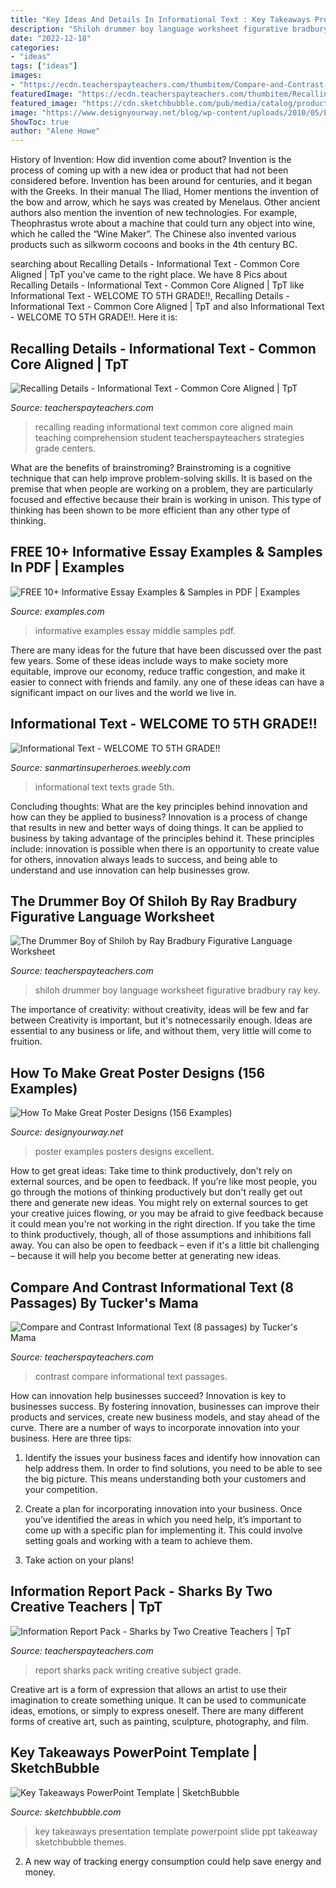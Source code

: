```yaml
---
title: "Key Ideas And Details In Informational Text : Key Takeaways Presentation Template Powerpoint Slide Ppt Takeaway Sketchbubble Themes"
description: "Shiloh drummer boy language worksheet figurative bradbury ray key"
date: "2022-12-18"
categories:
- "ideas"
tags: ["ideas"]
images:
- "https://ecdn.teacherspayteachers.com/thumbitem/Compare-and-Contrast-Informational-Text-8-passages-1301697-1452384064/original-1301697-3.jpg"
featuredImage: "https://ecdn.teacherspayteachers.com/thumbitem/Recalling-Details-Informational-Text-Common-Core-Aligned-1586357870/original-699335-1.jpg"
featured_image: "https://cdn.sketchbubble.com/pub/media/catalog/product/cache/1/image/720x540/c96a280f94e22e3ee3823dd0a1a87606/k/e/key-takeaways-base-slide.png"
image: "https://www.designyourway.net/blog/wp-content/uploads/2010/05/Excellent-Posters-From-The-Design-World-4.jpg"
ShowToc: true
author: "Alene Howe"
---
```



History of Invention: How did invention come about?
Invention is the process of coming up with a new idea or product that had not been considered before. Invention has been around for centuries, and it began with the Greeks. In their manual The Iliad, Homer mentions the invention of the bow and arrow, which he says was created by Menelaus. Other ancient authors also mention the invention of new technologies. For example, Theophrastus wrote about a machine that could turn any object into wine, which he called the “Wine Maker”. The Chinese also invented various products such as silkworm cocoons and books in the 4th century BC.

	

		
searching about Recalling Details - Informational Text - Common Core Aligned | TpT you've came to the right place. We have 8 Pics about Recalling Details - Informational Text - Common Core Aligned | TpT like Informational Text - WELCOME TO 5TH GRADE!!, Recalling Details - Informational Text - Common Core Aligned | TpT and also Informational Text - WELCOME TO 5TH GRADE!!. Here it is:
		
    
## Recalling Details - Informational Text - Common Core Aligned | TpT

<img loading=lazy src="https://ecdn.teacherspayteachers.com/thumbitem/Recalling-Details-Informational-Text-Common-Core-Aligned-1586357870/original-699335-1.jpg" onerror="this.onerror=null;this.src='https://tse4.mm.bing.net/th?id=OIP.roVG-iJ85xKJdT8MxwyWDwAAAA&amp;pid=15.1';" alt="Recalling Details - Informational Text - Common Core Aligned | TpT">

_Source: teacherspayteachers.com_

>recalling reading informational text common core aligned main teaching comprehension student teacherspayteachers strategies grade centers. 

	

What are the benefits of brainstroming?
Brainstroming is a cognitive technique that can help improve problem-solving skills. It is based on the premise that when people are working on a problem, they are particularly focused and effective because their brain is working in unison. This type of thinking has been shown to be more efficient than any other type of thinking.

    
## FREE 10+ Informative Essay Examples &amp; Samples In PDF | Examples

<img loading=lazy src="https://images.examples.com/wp-content/uploads/2017/06/Middle-School-Informative.jpg" onerror="this.onerror=null;this.src='https://tse2.mm.bing.net/th?id=OIP.U1UNCQAdjzrZAI5quk6uRgHaJA&amp;pid=15.1';" alt="FREE 10+ Informative Essay Examples &amp; Samples in PDF | Examples">

_Source: examples.com_

>informative examples essay middle samples pdf. 

	

There are many ideas for the future that have been discussed over the past few years. Some of these ideas include ways to make society more equitable, improve our economy, reduce traffic congestion, and make it easier to connect with friends and family. any one of these ideas can have a significant impact on our lives and the world we live in.

    
## Informational Text - WELCOME TO 5TH GRADE!!

<img loading=lazy src="http://sanmartinsuperheroes.weebly.com/uploads/1/0/9/6/109683509/informational_orig.jpeg" onerror="this.onerror=null;this.src='https://tse4.mm.bing.net/th?id=OIP.aisFMYi9AFIZV_wvkA7EiQHaJ6&amp;pid=15.1';" alt="Informational Text - WELCOME TO 5TH GRADE!!">

_Source: sanmartinsuperheroes.weebly.com_

>informational text texts grade 5th. 

	

Concluding thoughts: What are the key principles behind innovation and how can they be applied to business?
Innovation is a process of change that results in new and better ways of doing things. It can be applied to business by taking advantage of the principles behind it. These principles include: innovation is possible when there is an opportunity to create value for others, innovation always leads to success, and being able to understand and use innovation can help businesses grow.

    
## The Drummer Boy Of Shiloh By Ray Bradbury Figurative Language Worksheet

<img loading=lazy src="https://ecdn.teacherspayteachers.com/thumbitem/The-Drummer-Boy-of-Shiloh-by-Ray-Bradbury-Figurative-Language-Worksheet-KEY-1702449-1500873717/original-1702449-1.jpg" onerror="this.onerror=null;this.src='https://tse3.mm.bing.net/th?id=OIP.qPmyfBcnd3Z36H6m1YHfcwAAAA&amp;pid=15.1';" alt="The Drummer Boy of Shiloh by Ray Bradbury Figurative Language Worksheet">

_Source: teacherspayteachers.com_

>shiloh drummer boy language worksheet figurative bradbury ray key. 

	

The importance of creativity: without creativity, ideas will be few and far between
Creativity is important, but it's notnecessarily enough. Ideas are essential to any business or life, and without them, very little will come to fruition.

    
## How To Make Great Poster Designs (156 Examples)

<img loading=lazy src="https://www.designyourway.net/blog/wp-content/uploads/2010/05/Excellent-Posters-From-The-Design-World-4.jpg" onerror="this.onerror=null;this.src='https://tse1.mm.bing.net/th?id=OIP.IgccpjB7_On5DVGxk5U4qwHaLK&amp;pid=15.1';" alt="How To Make Great Poster Designs (156 Examples)">

_Source: designyourway.net_

>poster examples posters designs excellent. 

	

How to get great ideas: Take time to think productively, don't rely on external sources, and be open to feedback.
If you're like most people, you go through the motions of thinking productively but don't really get out there and generate new ideas. You might rely on external sources to get your creative juices flowing, or you may be afraid to give feedback because it could mean you're not working in the right direction. If you take the time to think productively, though, all of those assumptions and inhibitions fall away. You can also be open to feedback – even if it's a little bit challenging – because it will help you become better at generating new ideas.

    
## Compare And Contrast Informational Text (8 Passages) By Tucker&#039;s Mama

<img loading=lazy src="https://ecdn.teacherspayteachers.com/thumbitem/Compare-and-Contrast-Informational-Text-8-passages-1301697-1452384064/original-1301697-3.jpg" onerror="this.onerror=null;this.src='https://tse4.mm.bing.net/th?id=OIP.2RJ9MJPso71K8r3E1tojXwAAAA&amp;pid=15.1';" alt="Compare and Contrast Informational Text (8 passages) by Tucker&#039;s Mama">

_Source: teacherspayteachers.com_

>contrast compare informational text passages. 

	

How can innovation help businesses succeed?
Innovation is key to businesses success. By fostering innovation, businesses can improve their products and services, create new business models, and stay ahead of the curve. There are a number of ways to incorporate innovation into your business. Here are three tips:
1. Identify the issues your business faces and identify how innovation can help address them. In order to find solutions, you need to be able to see the big picture. This means understanding both your customers and your competition.

2. Create a plan for incorporating innovation into your business. Once you’ve identified the areas in which you need help, it’s important to come up with a specific plan for implementing it. This could involve setting goals and working with a team to achieve them.

3. Take action on your plans!

    
## Information Report Pack - Sharks By Two Creative Teachers | TpT

<img loading=lazy src="https://ecdn.teacherspayteachers.com/thumbitem/Information-Report-Pack-Sharks-2133975-1459988417/original-2133975-2.jpg" onerror="this.onerror=null;this.src='https://tse3.mm.bing.net/th?id=OIP.F_R3OWiQA_zAVEE8xjYKKAAAAA&amp;pid=15.1';" alt="Information Report Pack - Sharks by Two Creative Teachers | TpT">

_Source: teacherspayteachers.com_

>report sharks pack writing creative subject grade. 

	

Creative art is a form of expression that allows an artist to use their imagination to create something unique. It can be used to communicate ideas, emotions, or simply to express oneself. There are many different forms of creative art, such as painting, sculpture, photography, and film.

    
## Key Takeaways PowerPoint Template | SketchBubble

<img loading=lazy src="https://cdn.sketchbubble.com/pub/media/catalog/product/cache/1/image/720x540/c96a280f94e22e3ee3823dd0a1a87606/k/e/key-takeaways-base-slide.png" onerror="this.onerror=null;this.src='https://tse3.mm.bing.net/th?id=OIP.y_ays0chHP-42hm4Cdie3AHaFj&amp;pid=15.1';" alt="Key Takeaways PowerPoint Template | SketchBubble">

_Source: sketchbubble.com_

>key takeaways presentation template powerpoint slide ppt takeaway sketchbubble themes. 

	

2. A new way of tracking energy consumption could help save energy and money.


